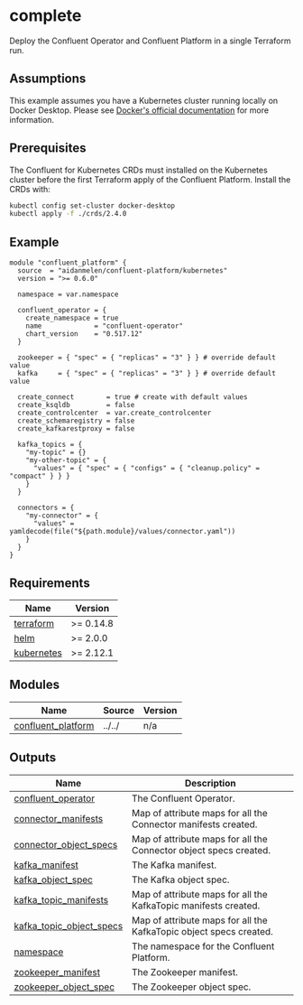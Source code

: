 # complete

Deploy the Confluent Operator and Confluent Platform in a single Terraform run.

## Assumptions

This example assumes you have a Kubernetes cluster running locally on Docker Desktop. Please see [Docker's official documentation](https://docs.docker.com/desktop/kubernetes/) for more information.

## Prerequisites

The Confluent for Kubernetes CRDs must installed on the Kubernetes cluster before the first Terraform apply of the Confluent Platform. Install the CRDs with:

```bash
kubectl config set-cluster docker-desktop
kubectl apply -f ./crds/2.4.0
```

<!-- BEGINNING OF PRE-COMMIT-TERRAFORM DOCS HOOK -->

## Example

```hcl
module "confluent_platform" {
  source  = "aidanmelen/confluent-platform/kubernetes"
  version = ">= 0.6.0"

  namespace = var.namespace

  confluent_operator = {
    create_namespace = true
    name             = "confluent-operator"
    chart_version    = "0.517.12"
  }

  zookeeper = { "spec" = { "replicas" = "3" } } # override default value
  kafka     = { "spec" = { "replicas" = "3" } } # override default value

  create_connect        = true # create with default values
  create_ksqldb         = false
  create_controlcenter  = var.create_controlcenter
  create_schemaregistry = false
  create_kafkarestproxy = false

  kafka_topics = {
    "my-topic" = {}
    "my-other-topic" = {
      "values" = { "spec" = { "configs" = { "cleanup.policy" = "compact" } } }
    }
  }

  connectors = {
    "my-connector" = {
      "values" = yamldecode(file("${path.module}/values/connector.yaml"))
    }
  }
}
```

## Requirements

| Name | Version |
|------|---------|
| <a name="requirement_terraform"></a> [terraform](#requirement\_terraform) | >= 0.14.8 |
| <a name="requirement_helm"></a> [helm](#requirement\_helm) | >= 2.0.0 |
| <a name="requirement_kubernetes"></a> [kubernetes](#requirement\_kubernetes) | >= 2.12.1 |
## Modules

| Name | Source | Version |
|------|--------|---------|
| <a name="module_confluent_platform"></a> [confluent\_platform](#module\_confluent\_platform) | ../../ | n/a |
## Outputs

| Name | Description |
|------|-------------|
| <a name="output_confluent_operator"></a> [confluent\_operator](#output\_confluent\_operator) | The Confluent Operator. |
| <a name="output_connector_manifests"></a> [connector\_manifests](#output\_connector\_manifests) | Map of attribute maps for all the Connector manifests created. |
| <a name="output_connector_object_specs"></a> [connector\_object\_specs](#output\_connector\_object\_specs) | Map of attribute maps for all the Connector object specs created. |
| <a name="output_kafka_manifest"></a> [kafka\_manifest](#output\_kafka\_manifest) | The Kafka manifest. |
| <a name="output_kafka_object_spec"></a> [kafka\_object\_spec](#output\_kafka\_object\_spec) | The Kafka object spec. |
| <a name="output_kafka_topic_manifests"></a> [kafka\_topic\_manifests](#output\_kafka\_topic\_manifests) | Map of attribute maps for all the KafkaTopic manifests created. |
| <a name="output_kafka_topic_object_specs"></a> [kafka\_topic\_object\_specs](#output\_kafka\_topic\_object\_specs) | Map of attribute maps for all the KafkaTopic object specs created. |
| <a name="output_namespace"></a> [namespace](#output\_namespace) | The namespace for the Confluent Platform. |
| <a name="output_zookeeper_manifest"></a> [zookeeper\_manifest](#output\_zookeeper\_manifest) | The Zookeeper manifest. |
| <a name="output_zookeeper_object_spec"></a> [zookeeper\_object\_spec](#output\_zookeeper\_object\_spec) | The Zookeeper object spec. |
<!-- END OF PRE-COMMIT-TERRAFORM DOCS HOOK -->
